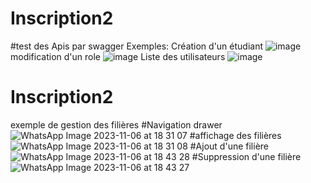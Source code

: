 # Inscription2
#test des Apis par swagger
Exemples:
Création d'un étudiant
![image](https://github.com/karimaZr/Inscription2/assets/128175856/e35aebbd-7359-4902-ab18-cb56977cff97)
modification d'un role
![image](https://github.com/karimaZr/Inscription2/assets/128175856/e6358bbc-5316-4f01-aea1-a636ec09363e)
Liste des utilisateurs
![image](https://github.com/karimaZr/Inscription2/assets/128175856/5a5afac4-562f-4db7-914e-1f67d31a6aab)
# Inscription2
exemple de gestion des filières
#Navigation drawer
![WhatsApp Image 2023-11-06 at 18 31 07](https://github.com/karimaZr/Inscription2/assets/128175856/603ce753-d594-40b1-a5af-c3dcf42a3cc4)
#affichage des filières 
![WhatsApp Image 2023-11-06 at 18 31 08](https://github.com/karimaZr/Inscription2/assets/128175856/4612ef90-0d1c-400b-9652-391a735d5caa)
#Ajout d'une filière
![WhatsApp Image 2023-11-06 at 18 43 28](https://github.com/karimaZr/Inscription2/assets/128175856/b588c808-c256-4a85-9611-280032962d9e)
#Suppression d'une filière
![WhatsApp Image 2023-11-06 at 18 43 27](https://github.com/karimaZr/Inscription2/assets/128175856/3b79fc66-0c3f-451b-87a8-24aaed7d6e2f)






 
